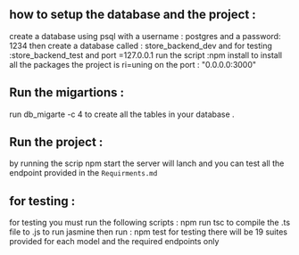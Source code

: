 ## how to setup the database and the project :
create a database using psql with a username : postgres
and a password: 1234 
then create a database called : store_backend_dev 
and for testing :store_backend_test
and port =127.0.0.1
run the script :npm install 
to install all the packages 
the project is ri=uning on the port : "0.0.0.0:3000"

## Run the migartions :
run db_migarte -c 4 to create all the tables in your database .

## Run the project :
by running the scrip npm start the server will lanch and you can test all the endpoint provided in the `Requirments.md` 

## for testing :
for testing you must run the following scripts : npm run tsc 
to compile the .ts file to .js to run jasmine 
then run : npm test 
for testing there will be 19 suites provided for each model and the required endpoints only 


